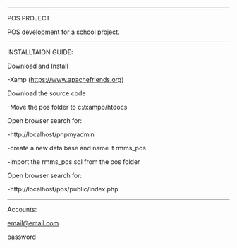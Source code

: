 ----------------------------------------------
POS PROJECT

POS development for a school project.

---------------------------------------------


INSTALLTAION GUIDE:

Download and Install 

-Xamp (https://www.apachefriends.org)

Download the source code

-Move the pos folder to c:/xampp/htdocs

Open browser search for:

-http://localhost/phpmyadmin

-create a new data base and name it rmms_pos

-import the rmms_pos.sql from the pos folder

Open browser search for: 

-http://localhost/pos/public/index.php

------------------------------------------


Accounts:

email@email.com

password

